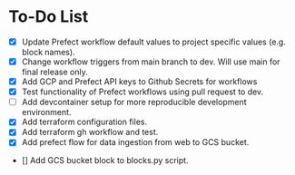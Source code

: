 # To-Do List

- [x] Update Prefect workflow default values to project specific values (e.g. block names).
- [x] Change workflow triggers from main branch to dev. Will use main for final release only.
- [x] Add GCP and Prefect API keys to Github Secrets for workflows
- [x] Test functionality of Prefect workflows using pull request to dev.
- [ ] Add devcontainer setup for more reproducible development environment.
- [x] Add terraform configuration files.
- [x] Add terraform gh workflow and test.
- [x] Add prefect flow for data ingestion from web to GCS bucket.
- [] Add GCS bucket block to blocks.py script.
